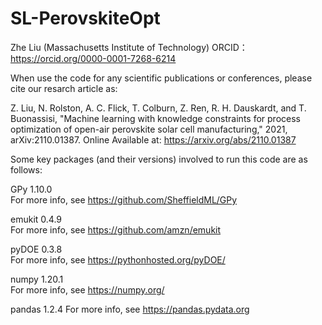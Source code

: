 # SL-PerovskiteOpt
Zhe Liu (Massachusetts Institute of Technology)
ORCID：https://orcid.org/0000-0001-7268-6214


When use the code for any scientific publications or conferences, please cite our resarch article as:

Z. Liu, N. Rolston, A. C. Flick, T. Colburn, Z. Ren, R. H. Dauskardt, and T. Buonassisi, "Machine learning with knowledge constraints for process optimization of open-air perovskite solar cell manufacturing," 2021, arXiv:2110.01387. Online Available at: https://arxiv.org/abs/2110.01387

Some key packages (and their versions) involved to run this code are as follows:

GPy 1.10.0   
For more info, see https://github.com/SheffieldML/GPy

emukit 0.4.9      
For more info, see https://github.com/amzn/emukit

pyDOE 0.3.8   
For more info, see https://pythonhosted.org/pyDOE/

numpy 1.20.1   
For more info, see https://numpy.org/

pandas 1.2.4
For more info, see https://pandas.pydata.org
